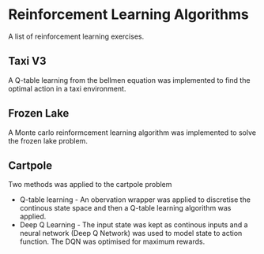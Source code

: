 # Reinforcement Learning Algorithms
A list of reinforcement learning exercises. 

## Taxi V3
A Q-table learning from the bellmen equation was implemented to find the optimal action in a taxi environment. 

## Frozen Lake
A Monte carlo reinformcement learning algorithm was implemented to solve the frozen lake problem. 

## Cartpole
Two methods was applied to the cartpole problem
* Q-table learning - An obervation wrapper was applied to discretise the continous state space and then a Q-table learning algorithm was applied. 
* Deep Q Learning - The input state was kept as continous inputs and a neural network (Deep Q Network) was used to model state to action function. The DQN was optimised for maximum rewards. 